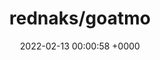 ---
title: "rednaks/goatmo"
link: "https://github.com/rednaks/goatmo"
date: "2022-02-13 00:00:58 +0000"
description: "dht22 prometheus exporter written in golang"
category: "github"
---
